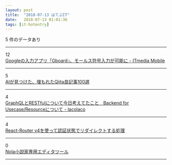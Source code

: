 ```yaml
---
layout: post
title:  "2018-07-13 はてぶIT"
date:   2018-07-13 01:01:36
tags: [it-hotentry]
---
```

5 件のデータあり

<hr><div class="row">
<div class="col-1"><span class="badge badge-pill badge-success h2">12</span></div>
<div class="col-11"><a href='http://www.itmedia.co.jp/mobile/articles/1807/12/news078.html' target='_blank'>Googleの入力アプリ「Gboard」、モールス符号入力が可能に - ITmedia Mobile</a></div>
</div>
<hr>
<div class="row">
<div class="col-1"><span class="badge badge-pill badge-success h2">5</span></div>
<div class="col-11"><a href='https://qiita.com/youwht/items/900fb5f4e80b11e593a6' target='_blank'>AIが見つけた、埋もれたQiita良記事100選</a></div>
</div>
<hr>
<div class="row">
<div class="col-1"><span class="badge badge-pill badge-success h2">4</span></div>
<div class="col-11"><a href='https://lacolaco.hatenablog.com/entry/2018/07/13/001820' target='_blank'>GraphQLとRESTfulについて今日考えてたこと　Backend for Usecase/Resourceについて - lacolaco</a></div>
</div>
<hr>
<div class="row">
<div class="col-1"><span class="badge badge-pill badge-success h2">4</span></div>
<div class="col-11"><a href='https://qiita.com/soutaito/items/691ac9dabe765e98d9f9' target='_blank'>React-Router v4を使って認証状態でリダイレクトする処理</a></div>
</div>
<hr>
<div class="row">
<div class="col-1"><span class="badge badge-pill badge-success h2">0</span></div>
<div class="col-11"><a href='https://nola-novel.com/login?redirect=%2F' target='_blank'>Nola小説家専用エディタツール</a></div>
</div>
<hr>
